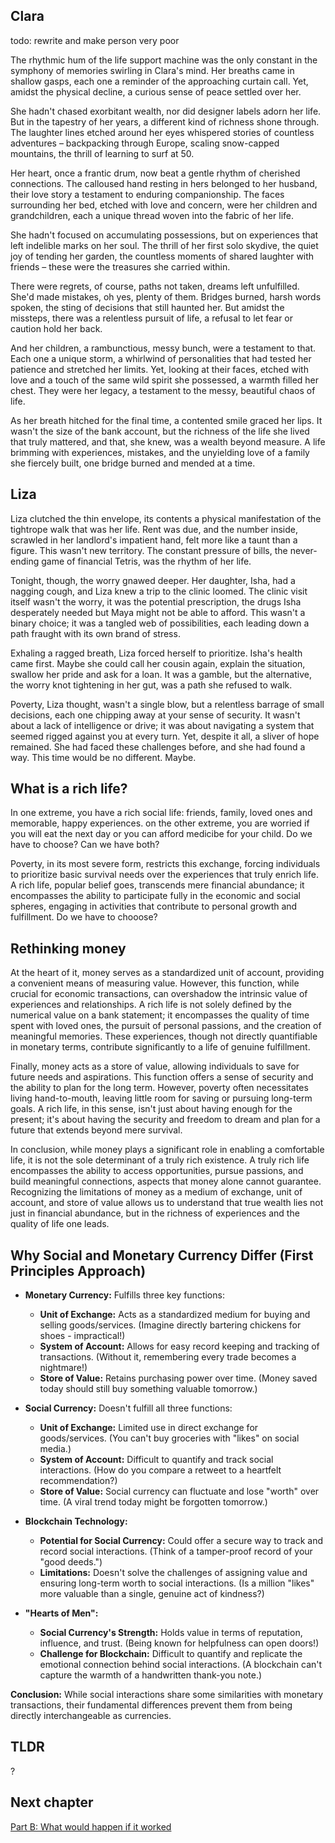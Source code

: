 ## Clara

todo: rewrite and make person very poor

The rhythmic hum of the life support machine was the only constant in the symphony of memories swirling in Clara's mind. Her breaths came in shallow gasps, each one a reminder of the approaching curtain call. Yet, amidst the physical decline, a curious sense of peace settled over her.

She hadn't chased exorbitant wealth, nor did designer labels adorn her life. But in the tapestry of her years, a different kind of richness shone through. The laughter lines etched around her eyes whispered stories of countless adventures – backpacking through Europe, scaling snow-capped mountains, the thrill of learning to surf at 50.

Her heart, once a frantic drum, now beat a gentle rhythm of cherished connections. The calloused hand resting in hers belonged to her husband, their love story a testament to enduring companionship. The faces surrounding her bed, etched with love and concern, were her children and grandchildren, each a unique thread woven into the fabric of her life.

She hadn't focused on accumulating possessions, but on experiences that left indelible marks on her soul. The thrill of her first solo skydive, the quiet joy of tending her garden, the countless moments of shared laughter with friends – these were the treasures she carried within.

There were regrets, of course, paths not taken, dreams left unfulfilled. She'd made mistakes, oh yes, plenty of them. Bridges burned, harsh words spoken, the sting of decisions that still haunted her. But amidst the missteps, there was a relentless pursuit of life, a refusal to let fear or caution hold her back.

And her children, a rambunctious, messy bunch, were a testament to that. Each one a unique storm, a whirlwind of personalities that had tested her patience and stretched her limits. Yet, looking at their faces, etched with love and a touch of the same wild spirit she possessed, a warmth filled her chest. They were her legacy, a testament to the messy, beautiful chaos of life.

As her breath hitched for the final time, a contented smile graced her lips. It wasn't the size of the bank account, but the richness of the life she lived that truly mattered, and that, she knew, was a wealth beyond measure. A life brimming with experiences, mistakes, and the unyielding love of a family she fiercely built, one bridge burned and mended at a time. 

## Liza
Liza clutched the thin envelope, its contents a physical manifestation of the tightrope walk that was her life. Rent was due, and the number inside, scrawled in her landlord's impatient hand, felt more like a taunt than a figure. This wasn't new territory. The constant pressure of bills, the never-ending game of financial Tetris, was the rhythm of her life.

Tonight, though, the worry gnawed deeper. Her daughter, Isha, had a nagging cough, and Liza knew a trip to the clinic loomed. The clinic visit itself wasn't the worry, it was the potential prescription, the drugs Isha desperately needed but Maya might not be able to afford. This wasn't a binary choice; it was a tangled web of possibilities, each leading down a path fraught with its own brand of stress.

Exhaling a ragged breath, Liza forced herself to prioritize. Isha's health came first. Maybe she could call her cousin again, explain the situation, swallow her pride and ask for a loan. It was a gamble, but the alternative, the worry knot tightening in her gut, was a path she refused to walk.

Poverty, Liza thought, wasn't a single blow, but a relentless barrage of small decisions, each one chipping away at your sense of security. It wasn't about a lack of intelligence or drive; it was about navigating a system that seemed rigged against you at every turn. Yet, despite it all, a sliver of hope remained. She had faced these challenges before, and she had found a way. This time would be no different. Maybe.


## What is a rich life?

In one extreme, you have a rich social life: friends, family, loved ones and memorable, happy experiences. on the other extreme, you are worried if you will eat the next day or you can afford medicibe for your child. Do we have to choose? Can we have both?

Poverty, in its most severe form, restricts this exchange, forcing individuals to prioritize basic survival needs over the experiences that truly enrich life. A rich life, popular belief goes, transcends mere financial abundance; it encompasses the ability to participate fully in the economic and social spheres, engaging in activities that contribute to personal growth and fulfillment. Do we have to chooose?

## Rethinking money

At the heart of it, money serves as a standardized unit of account, providing a convenient means of measuring value. However, this function, while crucial for economic transactions, can overshadow the intrinsic value of experiences and relationships. A rich life is not solely defined by the numerical value on a bank statement; it encompasses the quality of time spent with loved ones, the pursuit of personal passions, and the creation of meaningful memories. These experiences, though not directly quantifiable in monetary terms, contribute significantly to a life of genuine fulfillment.

Finally, money acts as a store of value, allowing individuals to save for future needs and aspirations. This function offers a sense of security and the ability to plan for the long term. However, poverty often necessitates living hand-to-mouth, leaving little room for saving or pursuing long-term goals. A rich life, in this sense, isn't just about having enough for the present; it's about having the security and freedom to dream and plan for a future that extends beyond mere survival.

In conclusion, while money plays a significant role in enabling a comfortable life, it is not the sole determinant of a truly rich existence. A truly rich life encompasses the ability to access opportunities, pursue passions, and build meaningful connections, aspects that money alone cannot guarantee. Recognizing the limitations of money as a medium of exchange, unit of account, and store of value allows us to understand that true wealth lies not just in financial abundance, but in the richness of experiences and the quality of life one leads.



 
## Why Social and Monetary Currency Differ (First Principles Approach)

* **Monetary Currency:** Fulfills three key functions:
    * **Unit of Exchange:** Acts as a standardized medium for buying and selling goods/services. (Imagine directly bartering chickens for shoes - impractical!)
    * **System of Account:** Allows for easy record keeping and tracking of transactions. (Without it, remembering every trade becomes a nightmare!)
    * **Store of Value:** Retains purchasing power over time. (Money saved today should still buy something valuable tomorrow.)

* **Social Currency:** Doesn't fulfill all three functions:
    * **Unit of Exchange:** Limited use in direct exchange for goods/services. (You can't buy groceries with "likes" on social media.)
    * **System of Account:** Difficult to quantify and track social interactions. (How do you compare a retweet to a heartfelt recommendation?)
    * **Store of Value:** Social currency can fluctuate and lose "worth" over time. (A viral trend today might be forgotten tomorrow.)

* **Blockchain Technology:** 
    * **Potential for Social Currency:** Could offer a secure way to track and record social interactions. (Think of a tamper-proof record of your "good deeds.")
    * **Limitations:** Doesn't solve the challenges of assigning value and ensuring long-term worth to social interactions. (Is a million "likes" more valuable than a single, genuine act of kindness?)

* **"Hearts of Men":** 
    * **Social Currency's Strength:** Holds value in terms of reputation, influence, and trust. (Being known for helpfulness can open doors!)
    * **Challenge for Blockchain:** Difficult to quantify and replicate the emotional connection behind social interactions. (A blockchain can't capture the warmth of a handwritten thank-you note.)

**Conclusion:** While social interactions share some similarities with monetary transactions, their fundamental differences prevent them from being directly interchangeable as currencies.   


## TLDR
?

## Next chapter
[Part B: What would happen if it worked](/endgame/PartY-what.md)

